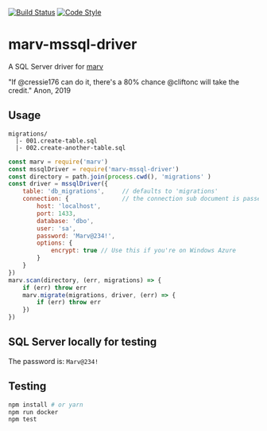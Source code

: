 [![Build Status](https://img.shields.io/travis/infinitaslearning/marv-mssql-driver/master.svg)](https://travis-ci.org/infinitaslearning/marv-mssql-driver)
[![Code Style](https://img.shields.io/badge/code%20style-imperative-brightgreen.svg)](https://github.com/guidesmiths/eslint-config-imperative)

# marv-mssql-driver
A SQL Server driver for [marv](https://www.npmjs.com/package/marv)

"If @cressie176 can do it, there's a 80% chance @cliftonc will take the credit." Anon, 2019

## Usage
```
migrations/
  |- 001.create-table.sql
  |- 002.create-another-table.sql
```

```js
const marv = require('marv')
const mssqlDriver = require('marv-mssql-driver')
const directory = path.join(process.cwd(), 'migrations' )
const driver = mssqlDriver({
    table: 'db_migrations',     // defaults to 'migrations'
    connection: {               // the connection sub document is passed directly to mssql
        host: 'localhost',
        port: 1433,
        database: 'dbo',
        user: 'sa',
        password: 'Marv@234!',
        options: {
            encrypt: true // Use this if you're on Windows Azure
        }
    }
})
marv.scan(directory, (err, migrations) => {
    if (err) throw err
    marv.migrate(migrations, driver, (err) => {
        if (err) throw err
    })
})
```

## SQL Server locally for testing

The password is: `Marv@234!`

## Testing
```bash
npm install # or yarn
npm run docker
npm test
```
